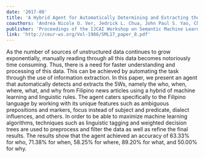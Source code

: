 ```yaml
---
date: '2017-08'
title: 'A Hybrid Agent for Automatically Determining and Extracting the 5Ws of Filipino News Articles'
coauthors: 'Andrea Nicole O. Ver, Jedrick L. Chua, John Paul S. Yao, Charibeth K. Cheng'
publisher: 'Proceedings of the IJCAI Workshop on Semantic Machine Learning'
link: 'http://ceur-ws.org/Vol-1986/SML17_paper_8.pdf'
---
```


As the number of sources of unstructured data continues to grow exponentially, manually reading through all this data becomes notoriously time consuming. Thus, there is a need for faster understanding and processing of this data. This can be achieved by automating the task through the use of information extraction. In this paper, we present an agent that automatically detects and extracts the 5Ws, namely the who, when, where, what, and why from Filipino news articles using a hybrid of machine learning and linguistic rules. The agent caters specifically to the Filipino language by working with its unique features such as ambiguous prepositions and markers, focus instead of subject and predicate, dialect influences, and others. In order to be able to maximize machine learning algorithms, techniques such as linguistic tagging and weighted decision trees are used to preprocess and filter the data as well as refine the final results. The results show that the agent achieved an accuracy of 63.33% for who, 71.38% for when, 58.25% for where, 89.20% for what, and 50.00% for why.
